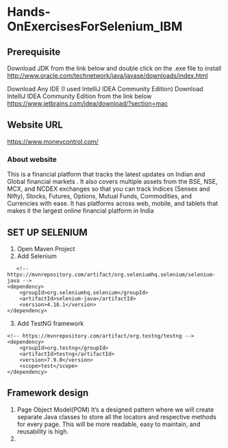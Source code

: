 # Hands-OnExercisesForSelenium_IBM

## Prerequisite
Download JDK from the link below and double click on the .exe file to install
http://www.oracle.com/technetwork/java/javase/downloads/index.html

Download Any IDE (I used IntelliJ IDEA Community Edition)
Download  IntelliJ IDEA Community Edition from the link below 
https://www.jetbrains.com/idea/download/?section=mac

## Website URL 
https://www.moneycontrol.com/
### About website 
This is a financial platform that tracks the latest updates on Indian and Global financial markets .
It also covers multiple assets from the BSE, NSE, MCX, and NCDEX exchanges so that you can
track Indices (Sensex and Nifty), Stocks, Futures, Options, Mutual Funds, Commodities, and
Currencies with ease. It has platforms across web, mobile, and tablets that makes it the largest
online financial platform in India


## SET UP SELENIUM
1. Open Maven Project 
2. Add Selenium
```
   <!-- https://mvnrepository.com/artifact/org.seleniumhq.selenium/selenium-java -->
<dependency>
    <groupId>org.seleniumhq.selenium</groupId>
    <artifactId>selenium-java</artifactId>
    <version>4.18.1</version>
</dependency>
```

3. Add TestNG framework
```
<!-- https://mvnrepository.com/artifact/org.testng/testng -->
<dependency>
    <groupId>org.testng</groupId>
    <artifactId>testng</artifactId>
    <version>7.9.0</version>
    <scope>test</scope>
</dependency>
```
## Framework design 
1. Page Object Model(POM)
It’s a designed pattern where we will create separate Java classes to store all the locators and
respective methods for every page. This will be more readable, easy to maintain, and
reusability is high.
2. 



